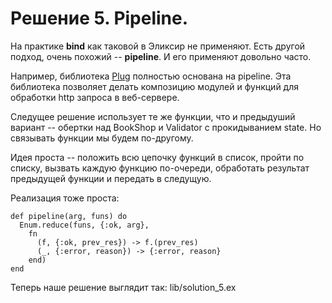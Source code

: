 # Решение 5. Pipeline.

На практике **bind** как таковой в Эликсир не применяют. Есть другой подход, очень похожий -- **pipeline**. И его применяют довольно часто.

Например, библиотека [Plug](https://hexdocs.pm/plug/readme.html) полностью основана на pipeline. Эта библиотека позволяет делать композицию модулей и функций для обработки http запроса в веб-сервере.

Следущее решение использует те же функции, что и предыдуший вариант -- обертки над BookShop и Validator с прокидыванием state. Но связывать функции мы будем по-другому.

Идея проста -- положить всю цепочку функций в список, пройти по списку, вызвать каждую функцию по-очереди, обработать результат предыдущей функции и передать в следущую. 

Реализация тоже проста: 

```
def pipeline(arg, funs) do
  Enum.reduce(funs, {:ok, arg},
    fn
      (f, {:ok, prev_res}) -> f.(prev_res)
      (_, {:error, reason}) -> {:error, reason}
    end)
end
```

Теперь наше решение выглядит так: lib/solution_5.ex
